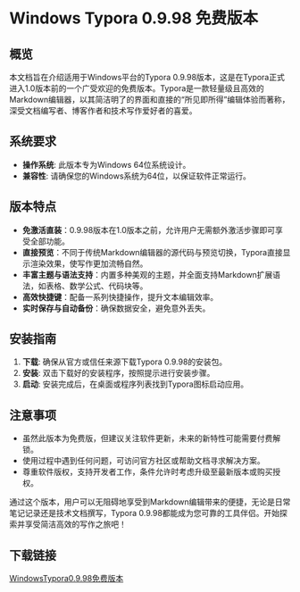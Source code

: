 # Windows Typora 0.9.98 免费版本

## 概览

本文档旨在介绍适用于Windows平台的Typora 0.9.98版本，这是在Typora正式进入1.0版本前的一个广受欢迎的免费版本。Typora是一款轻量级且高效的Markdown编辑器，以其简洁明了的界面和直接的“所见即所得”编辑体验而著称，深受文档编写者、博客作者和技术写作爱好者的喜爱。

## 系统要求

- **操作系统**: 此版本专为Windows 64位系统设计。
- **兼容性**: 请确保您的Windows系统为64位，以保证软件正常运行。

## 版本特点

- **免激活直装**：0.9.98版本在1.0版本之前，允许用户无需额外激活步骤即可享受全部功能。
- **直接预览**：不同于传统Markdown编辑器的源代码与预览切换，Typora直接显示渲染效果，使写作更加流畅自然。
- **丰富主题与语法支持**：内置多种美观的主题，并全面支持Markdown扩展语法，如表格、数学公式、代码块等。
- **高效快捷键**：配备一系列快捷操作，提升文本编辑效率。
- **实时保存与自动备份**：确保数据安全，避免意外丢失。

## 安装指南

1. **下载**: 确保从官方或信任来源下载Typora 0.9.98的安装包。
2. **安装**: 双击下载好的安装程序，按照提示进行安装步骤。
3. **启动**: 安装完成后，在桌面或程序列表找到Typora图标启动应用。

## 注意事项

- 虽然此版本为免费版，但建议关注软件更新，未来的新特性可能需要付费解锁。
- 使用过程中遇到任何问题，可访问官方社区或帮助文档寻求解决方案。
- 尊重软件版权，支持开发者工作，条件允许时考虑升级至最新版本或购买授权。

通过这个版本，用户可以无阻碍地享受到Markdown编辑带来的便捷，无论是日常笔记记录还是技术文档撰写，Typora 0.9.98都能成为您可靠的工具伴侣。开始探索并享受简洁高效的写作之旅吧！

## 下载链接

[WindowsTypora0.9.98免费版本](https://pan.quark.cn/s/f666380410e2)